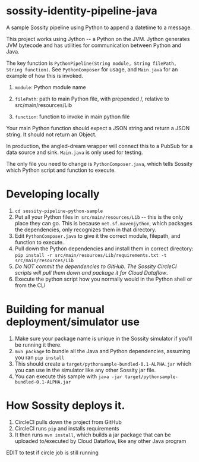 
# sossity-identity-pipeline-java

A sample Sossity pipeline using Python to append a datetime to a message.

This project works using Jython -- a Python on the JVM. Jython generates JVM bytecode and has utilities for communication between Python and Java.

The key function is `PythonPipeline(String module, String filePath, String function)`. See `PythonComposer` for usage, and `Main.java` for an example of how this is invoked.

1. `module`: Python module name

1. `filePath`: path to main Python file, with prepended /, relative to src/main/resources/Lib

1. `function`: function to invoke in main python file



Your main Python function should expect a JSON string and return a JSON string. It should not return an Object.


In production, the angled-dream wrapper will connect this to a PubSub for a data source and sink. `Main.java` is only used for testing.

The only file you need to change is `PythonComposer.java`, which tells Sossity which Python script and function to execute.


# Developing locally

1. `cd sossity-pipeline-python-sample`
1. Put all your Python files in` src/main/resources/Lib` -- this is the only place they can go. This is because `net.sf.mavenjython`, which packages the dependencies, only recognizes them in that directory.
1. Edit `PythonComposer.java` to give it the correct module, filepath, and function to execute.
1. Pull down the Python dependencies and install them in correct directory: `pip install -r src/main/resources/Lib/requirements.txt -t src/main/resources/Lib`
1. *Do NOT commit the dependencies to GitHub. The Sossity CircleCI scripts will pull them down and package it for Cloud Dataflow*.
1. Execute the python script how you normally would in the Python shell or from the CLI

# Building for manual deployment/simulator use

1. Make sure your package name is unique in the Sossity simulator if you'll be running it there.
1. `mvn package` to bundle all the Java and Python dependencies, assuming you ran `pip install`
1. This should create a `target/pythonsample-bundled-0.1-ALPHA.jar` which you can use in the simulator like any other Sossity jar file.
1. You can execute this sample with `java -jar target/pythonsample-bundled-0.1-ALPHA.jar`

# How Sossity deploys it.

1. CircleCI pulls down the project from GitHub
2. CircleCI runs `pip` and installs requirements
3. It then runs `mvn install`, which builds a jar package that can be uploaded to/executed by Cloud Dataflow, like any other Java program


EDIT to test if circle job is still running
